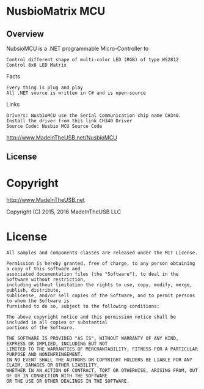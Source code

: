 # NusbioMatrix MCU

## Overview

 NubsioMCU is a .NET programmable Micro-Controller to

    Control different shape of multi-color LED (RGB) of type WS2812
    Control 8x8 LED Matrix

Facts

    Every thing is plug and play
    All .NET source is written in C# and is open-source

Links

    Drivers: NusbioMCU use the Serial Communication chip name CH340. Install the driver from this link CH340 Driver
    Source Code: Nusbio MCU Source Code

http://www.MadeInTheUSB.net/NusbioMCU

## License

# Copyright

http://www.MadeInTheUSB.net

Copyright (C) 2015, 2016 MadeInTheUSB LLC

# License 

    All samples and components classes are released under the MIT License.

    Permission is hereby granted, free of charge, to any person obtaining a copy of this software and 
    associated documentation files (the "Software"), to deal in the Software without restriction, 
    including without limitation the rights to use, copy, modify, merge, publish, distribute, 
    sublicense, and/or sell copies of the Software, and to permit persons to whom the Software is 
    furnished to do so, subject to the following conditions:

    The above copyright notice and this permission notice shall be included in all copies or substantial 
    portions of the Software.

    THE SOFTWARE IS PROVIDED "AS IS", WITHOUT WARRANTY OF ANY KIND, EXPRESS OR IMPLIED, INCLUDING BUT NOT 
    LIMITED TO THE WARRANTIES OF MERCHANTABILITY, FITNESS FOR A PARTICULAR PURPOSE AND NONINFRINGEMENT. 
    IN NO EVENT SHALL THE AUTHORS OR COPYRIGHT HOLDERS BE LIABLE FOR ANY CLAIM, DAMAGES OR OTHER LIABILITY, 
    WHETHER IN AN ACTION OF CONTRACT, TORT OR OTHERWISE, ARISING FROM, OUT OF OR IN CONNECTION WITH THE SOFTWARE 
    OR THE USE OR OTHER DEALINGS IN THE SOFTWARE.

